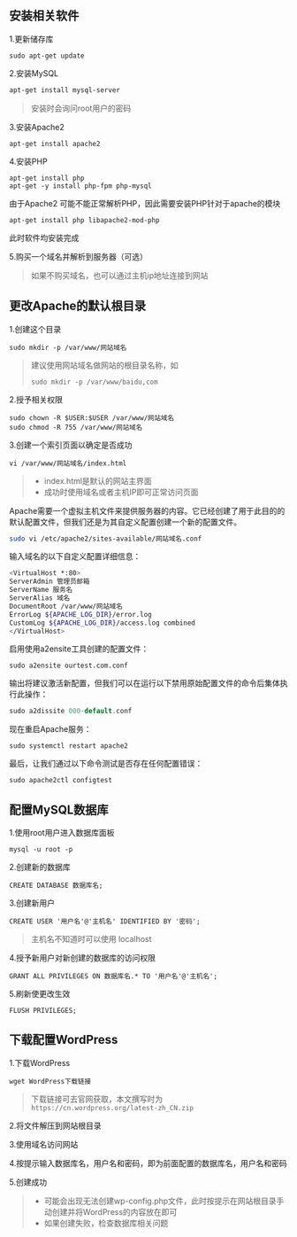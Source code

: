 ## 安装相关软件

1.更新储存库

```shell
sudo apt-get update
```

2.安装MySQL

```powershell
apt-get install mysql-server
```

> 安装时会询问root用户的密码

3.安装Apache2

```shell
apt-get install apache2
```

4.安装PHP

```shell
apt-get install php
apt-get -y install php-fpm php-mysql
```

由于Apache2 可能不能正常解析PHP，因此需要安装PHP针对于apache的模块

```shell
apt-get install php libapache2-mod-php
```

此时软件均安装完成

5.购买一个域名并解析到服务器（可选）

> 如果不购买域名，也可以通过主机ip地址连接到网站

## 更改Apache的默认根目录

1.创建这个目录

```shell
sudo mkdir -p /var/www/网站域名
```

> 建议使用网站域名做网站的根目录名称，如
>
> ```shell
> sudo mkdir -p /var/www/baidu,com
> ```

2.授予相关权限

```shell
sudo chown -R $USER:$USER /var/www/网站域名
sudo chmod -R 755 /var/www/网站域名
```

3.创建一个索引页面以确定是否成功

```shell
vi /var/www/网站域名/index.html
```

> - index.html是默认的网站主界面
> - 成功时使用域名或者主机IP即可正常访问页面

Apache需要一个虚拟主机文件来提供服务器的内容。它已经创建了用于此目的的默认配置文件，但我们还是为其自定义配置创建一个新的配置文件。

```bash
sudo vi /etc/apache2/sites-available/网站域名.conf
```

输入域名的以下自定义配置详细信息：

```bash
<VirtualHost *:80>
ServerAdmin 管理员邮箱
ServerName 服务名
ServerAlias 域名
DocumentRoot /var/www/网站域名
ErrorLog ${APACHE_LOG_DIR}/error.log
CustomLog ${APACHE_LOG_DIR}/access.log combined
</VirtualHost>
```

启用使用a2ensite工具创建的配置文件：

```undefined
sudo a2ensite ourtest.com.conf
```

输出将建议激活新配置，但我们可以在运行以下禁用原始配置文件的命令后集体执行此操作：

```cpp
sudo a2dissite 000-default.conf
```

现在重启Apache服务：

```undefined
sudo systemctl restart apache2
```

最后，让我们通过以下命令测试是否存在任何配置错误：

```undefined
sudo apache2ctl configtest
```

## 配置MySQL数据库

1.使用root用户进入数据库面板

```shell
mysql -u root -p
```

2.创建新的数据库

```shell
CREATE DATABASE 数据库名;
```

3.创建新用户

```shell
CREATE USER '用户名'@'主机名' IDENTIFIED BY '密码';
```

> 主机名不知道时可以使用 localhost

4.授予新用户对新创建的数据库的访问权限

```shell
GRANT ALL PRIVILEGES ON 数据库名.* TO '用户名'@'主机名';
```

5.刷新使更改生效

```shell
FLUSH PRIVILEGES;
```

## 下载配置WordPress

1.下载WordPress

```shell
wget WordPress下载链接
```

> 下载链接可去官网获取，本文撰写时为 `https://cn.wordpress.org/latest-zh_CN.zip`

2.将文件解压到网站根目录

3.使用域名访问网站

4.按提示输入数据库名，用户名和密码，即为前面配置的数据库名，用户名和密码

5.创建成功

> - 可能会出现无法创建wp-config.php文件，此时按提示在网站根目录手动创建并将WordPress的内容放在即可
> - 如果创建失败，检查数据库相关问题
>
